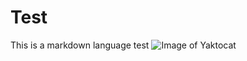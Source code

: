 # Test
This is a markdown language test
![Image of Yaktocat](https://octodex.github.com/images/yaktocat.png)
